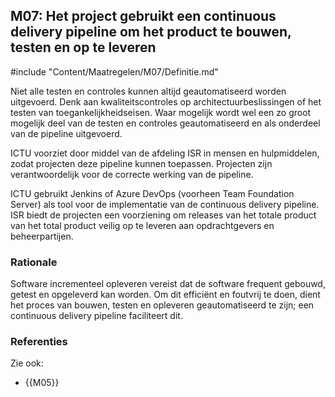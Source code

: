 ## M07: Het project gebruikt een continuous delivery pipeline om het product te bouwen, testen en op te leveren

#include "Content/Maatregelen/M07/Definitie.md"

Niet alle testen en controles kunnen altijd geautomatiseerd worden uitgevoerd. Denk aan kwaliteitscontroles op architectuurbeslissingen of het testen van toegankelijkheidseisen. Waar mogelijk wordt wel een zo groot mogelijk deel van de testen en controles geautomatiseerd en als onderdeel van de pipeline uitgevoerd.

ICTU voorziet door middel van de afdeling ISR in mensen en hulpmiddelen, zodat projecten deze pipeline kunnen toepassen. Projecten zijn verantwoordelijk voor de correcte werking van de pipeline.

ICTU gebruikt Jenkins of Azure DevOps (voorheen Team Foundation Server) als tool voor de implementatie van de continuous delivery pipeline. ISR biedt de projecten een voorziening om releases van het totale product van het total product veilig op te leveren aan opdrachtgevers en beheerpartijen.

### Rationale

Software incrementeel opleveren vereist dat de software frequent gebouwd, getest en opgeleverd kan worden. Om dit efficiënt en foutvrij te doen, dient het proces van bouwen, testen en opleveren geautomatiseerd te zijn; een continuous delivery pipeline faciliteert dit.

### Referenties

Zie ook:

* {{M05}}
